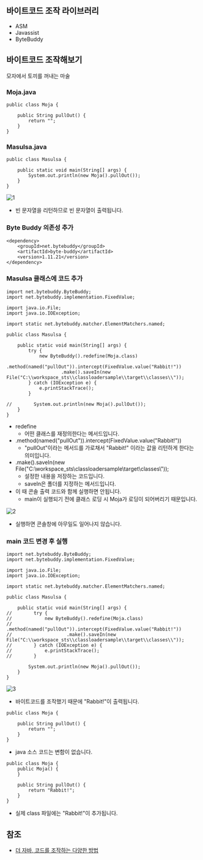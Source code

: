 ## 바이트코드 조작 라이브러리
* ASM
* Javassist
* ByteBuddy

## 바이트코드 조작해보기
모자에서 토끼를 꺼내는 마술
### Moja.java
```
public class Moja {

    public String pullOut() {
        return "";
    }
}

```

### Masulsa.java
```
public class Masulsa {

    public static void main(String[] args) {
        System.out.println(new Moja().pullOut());
    }
}
```

![1](https://raw.githubusercontent.com/smpark1020/tistory/master/Java/%EB%B0%94%EC%9D%B4%ED%8A%B8%EC%BD%94%EB%93%9C%20%EC%A1%B0%EC%9E%91%20%EB%9D%BC%EC%9D%B4%EB%B8%8C%EB%9F%AC%EB%A6%AC/1.PNG)
* 빈 문자열을 리턴하므로 빈 문자열이 출력됩니다.

### Byte Buddy 의존성 추가
```
<dependency>
	<groupId>net.bytebuddy</groupId>
	<artifactId>byte-buddy</artifactId>
	<version>1.11.21</version>
</dependency>
```

### Masulsa 클래스에 코드 추가
```
import net.bytebuddy.ByteBuddy;
import net.bytebuddy.implementation.FixedValue;

import java.io.File;
import java.io.IOException;

import static net.bytebuddy.matcher.ElementMatchers.named;

public class Masulsa {

    public static void main(String[] args) {
        try {
            new ByteBuddy().redefine(Moja.class)
                    .method(named("pullOut")).intercept(FixedValue.value("Rabbit!"))
                    .make().saveIn(new File("C:\\workspace_sts\\classloadersample\\target\\classes\\"));
        } catch (IOException e) {
            e.printStackTrace();
        }

//        System.out.println(new Moja().pullOut());
    }
}
```
* redefine
  * 어떤 클래스를 재정의한다는 메서드입니다.
* .method(named("pullOut")).intercept(FixedValue.value("Rabbit!"))
  * "pullOut"이라는 메서드를 가로채서 "Rabbit!" 이라는 값을 리턴하게 한다는 의미입니다.
* .make().saveIn(new File("C:\\workspace_sts\\classloadersample\\target\\classes\\"));
  * 설정한 내용을 저장하는 코드입니다.
  * saveIn은 폴더를 지정하는 메서드입니다.
* 이 때 콘솔 출력 코드와 함께 실행하면 안됩니다.
  * main이 실행되기 전에 클래스 로딩 시 Moja가 로딩이 되어버리기 때문입니다.

![2](https://raw.githubusercontent.com/smpark1020/tistory/master/Java/%EB%B0%94%EC%9D%B4%ED%8A%B8%EC%BD%94%EB%93%9C%20%EC%A1%B0%EC%9E%91%20%EB%9D%BC%EC%9D%B4%EB%B8%8C%EB%9F%AC%EB%A6%AC/2.PNG)
* 실행하면 콘솔창에 아무일도 일어나지 않습니다.

### main 코드 변경 후 실행
```
import net.bytebuddy.ByteBuddy;
import net.bytebuddy.implementation.FixedValue;

import java.io.File;
import java.io.IOException;

import static net.bytebuddy.matcher.ElementMatchers.named;

public class Masulsa {

    public static void main(String[] args) {
//        try {
//            new ByteBuddy().redefine(Moja.class)
//                    .method(named("pullOut")).intercept(FixedValue.value("Rabbit!"))
//                    .make().saveIn(new File("C:\\workspace_sts\\classloadersample\\target\\classes\\"));
//        } catch (IOException e) {
//            e.printStackTrace();
//        }

        System.out.println(new Moja().pullOut());
    }
}
```

![3](https://raw.githubusercontent.com/smpark1020/tistory/master/Java/%EB%B0%94%EC%9D%B4%ED%8A%B8%EC%BD%94%EB%93%9C%20%EC%A1%B0%EC%9E%91%20%EB%9D%BC%EC%9D%B4%EB%B8%8C%EB%9F%AC%EB%A6%AC/3.PNG)
* 바이트코드를 조작했기 때문에 "Rabbit!"이 출력됩니다.

```
public class Moja {

    public String pullOut() {
        return "";
    }
}
```
* java 소스 코드는 변함이 없습니다.

```
public class Moja {
    public Moja() {
    }

    public String pullOut() {
        return "Rabbit!";
    }
}
```
* 실제 class 파일에는 "Rabbit!"이 추가됩니다.

## 참조
* [더 자바, 코드를 조작하는 다양한 방법](https://www.inflearn.com/course/the-java-code-manipulation/dashboard)